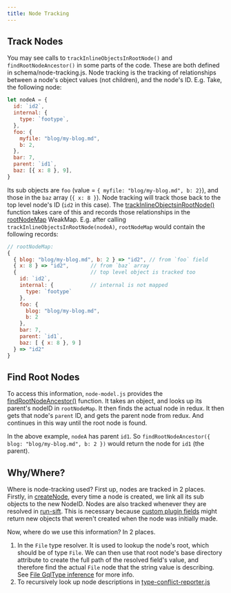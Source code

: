 ```yaml
---
title: Node Tracking
---
```


## Track Nodes

You may see calls to `trackInlineObjectsInRootNode()` and `findRootNodeAncestor()` in some parts of the code. These are both defined in schema/node-tracking.js. Node tracking is the tracking of relationships between a node's object values (not children), and the node's ID. E.g. Take, the following node:

```javascript
let nodeA = {
  id: `id2`,
  internal: {
    type: `footype`,
  },
  foo: {
    myfile: "blog/my-blog.md",
    b: 2,
  },
  bar: 7,
  parent: `id1`,
  baz: [{ x: 8 }, 9],
}
```

Its sub objects are `foo` (value = `{ myfile: "blog/my-blog.md", b: 2}`), and those in the `baz` array (`{ x: 8 }`). Node tracking will track those back to the top level node's ID (`id2` in this case). The [trackInlineObjectsinRootNode()](https://github.com/gatsbyjs/gatsby/blob/80acb8d5d67f7e277ce44158b36da84d262e5b23/packages/gatsby/src/schema/node-model.js#L351) function takes care of this and records those relationships in the [rootNodeMap](https://github.com/gatsbyjs/gatsby/blob/80acb8d5d67f7e277ce44158b36da84d262e5b23/packages/gatsby/src/schema/node-model.js#L354) WeakMap. E.g. after calling `trackInlineObjectsInRootNode(nodeA)`, `rootNodeMap` would contain the following records:

```javascript
// rootNodeMap:
{
  { blog: "blog/my-blog.md", b: 2 } => "id2", // from `foo` field
  { x: 8 } => "id2",       // from `baz` array
  {                        // top level object is tracked too
    id: `id2`,
    internal: {            // internal is not mapped
      type: `footype`
    },
    foo: {
      blog: "blog/my-blog.md",
      b: 2
    },
    bar: 7,
    parent: `id1`,
    baz: [ { x: 8 }, 9 ]
  } => "id2"
}
```

## Find Root Nodes

To access this information, `node-model.js` provides the [findRootNodeAncestor()](https://github.com/gatsbyjs/gatsby/blob/80acb8d5d67f7e277ce44158b36da84d262e5b23/packages/gatsby/src/schema/node-model.js#L371) function. It takes an object, and looks up its parent's nodeID in `rootNodeMap`. It then finds the actual node in redux. It then gets that node's `parent` ID, and gets the parent node from redux. And continues in this way until the root node is found.

In the above example, `nodeA` has parent `id1`. So `findRootNodeAncestor({ blog: "blog/my-blog.md", b: 2 })` would return the node for `id1` (the parent).

## Why/Where?

Where is node-tracking used? First up, nodes are tracked in 2 places. Firstly, in [createNode](https://github.com/gatsbyjs/gatsby/blob/80acb8d5d67f7e277ce44158b36da84d262e5b23/packages/gatsby/src/redux/actions/public.js#L666-L858), every time a node is created, we link all its sub objects to the new NodeID. Nodes are also tracked whenever they are resolved in [run-sift](/docs/schema-sift/#3-resolve-inner-query-fields-on-all-nodes). This is necessary because [custom plugin fields](/docs/schema-input-gql/#inferring-input-filters-from-plugin-fields/) might return new objects that weren't created when the node was initially made.

Now, where do we use this information? In 2 places.

1. In the `File` type resolver. It is used to lookup the node's root, which should be of type `File`. We can then use that root node's base directory attribute to create the full path of the resolved field's value, and therefore find the actual `File` node that the string value is describing. See [File GqlType inference](/docs/schema-gql-type/#file-types) for more info.
1. To recursively look up node descriptions in [type-conflict-reporter.js](https://github.com/gatsbyjs/gatsby/blob/80acb8d5d67f7e277ce44158b36da84d262e5b23/packages/gatsby/src/schema/infer/type-conflict-reporter.js)
